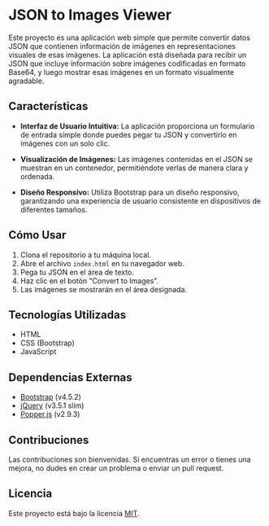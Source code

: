 # JSON to Images Viewer

Este proyecto es una aplicación web simple que permite convertir datos JSON que contienen información de imágenes en representaciones visuales de esas imágenes. La aplicación está diseñada para recibir un JSON que incluye información sobre imágenes codificadas en formato Base64, y luego mostrar esas imágenes en un formato visualmente agradable.

## Características

- **Interfaz de Usuario Intuitiva:** La aplicación proporciona un formulario de entrada simple donde puedes pegar tu JSON y convertirlo en imágenes con un solo clic.

- **Visualización de Imágenes:** Las imágenes contenidas en el JSON se muestran en un contenedor, permitiéndote verlas de manera clara y ordenada.

- **Diseño Responsivo:** Utiliza Bootstrap para un diseño responsivo, garantizando una experiencia de usuario consistente en dispositivos de diferentes tamaños.

## Cómo Usar

1. Clona el repositorio a tu máquina local.
2. Abre el archivo `index.html` en tu navegador web.
3. Pega tu JSON en el área de texto.
4. Haz clic en el botón "Convert to Images".
5. Las imágenes se mostrarán en el área designada.

## Tecnologías Utilizadas

- HTML
- CSS (Bootstrap)
- JavaScript

## Dependencias Externas

- [Bootstrap](https://getbootstrap.com/) (v4.5.2)
- [jQuery](https://jquery.com/) (v3.5.1 slim)
- [Popper.js](https://popper.js.org/) (v2.9.3)

## Contribuciones

Las contribuciones son bienvenidas. Si encuentras un error o tienes una mejora, no dudes en crear un problema o enviar un pull request.

## Licencia

Este proyecto está bajo la licencia [MIT](LICENSE).

